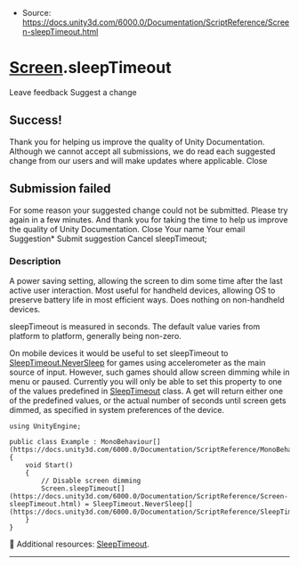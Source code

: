 * Source: https://docs.unity3d.com/6000.0/Documentation/ScriptReference/Screen-sleepTimeout.html

#  [Screen](https://docs.unity3d.com/6000.0/Documentation/ScriptReference/Screen.html).sleepTimeout
Leave feedback
Suggest a change
## Success!
Thank you for helping us improve the quality of Unity Documentation. Although we cannot accept all submissions, we do read each suggested change from our users and will make updates where applicable.
Close
## Submission failed
For some reason your suggested change could not be submitted. Please <a>try again</a> in a few minutes. And thank you for taking the time to help us improve the quality of Unity Documentation.
Close
Your name Your email Suggestion* Submit suggestion
Cancel
sleepTimeout; 
### Description
A power saving setting, allowing the screen to dim some time after the last active user interaction.
Most useful for handheld devices, allowing OS to preserve battery life in most efficient ways. Does nothing on non-handheld devices.  
  
sleepTimeout is measured in seconds. The default value varies from platform to platform, generally being non-zero.  
  
On mobile devices it would be useful to set sleepTimeout to [SleepTimeout.NeverSleep](https://docs.unity3d.com/6000.0/Documentation/ScriptReference/SleepTimeout.NeverSleep.html) for games using accelerometer as the main source of input. However, such games should allow screen dimming while in menu or paused. Currently you will only be able to set this property to one of the values predefined in [SleepTimeout](https://docs.unity3d.com/6000.0/Documentation/ScriptReference/SleepTimeout.html) class. A get will return either one of the predefined values, or the actual number of seconds until screen gets dimmed, as specified in system preferences of the device.
```
using UnityEngine;  
  
public class Example : MonoBehaviour[](https://docs.unity3d.com/6000.0/Documentation/ScriptReference/MonoBehaviour.html)
{
    void Start()
    {
        // Disable screen dimming
        Screen.sleepTimeout[](https://docs.unity3d.com/6000.0/Documentation/ScriptReference/Screen-sleepTimeout.html) = SleepTimeout.NeverSleep[](https://docs.unity3d.com/6000.0/Documentation/ScriptReference/SleepTimeout.NeverSleep.html);
    }
}

```

Additional resources: [SleepTimeout](https://docs.unity3d.com/6000.0/Documentation/ScriptReference/SleepTimeout.html).
* * *
